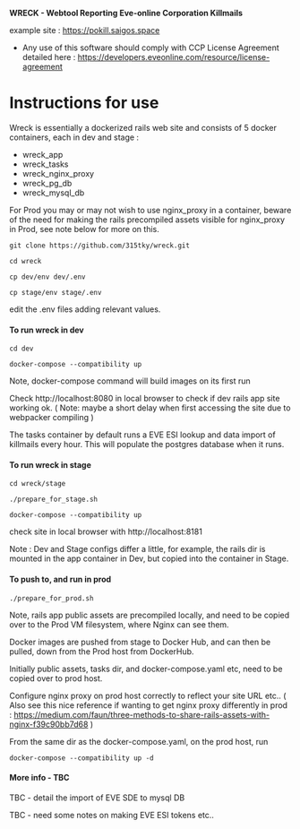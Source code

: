 **WRECK - Webtool Reporting Eve-online Corporation Killmails**


example site : https://pokill.saigos.space


* Any use of this software should comply with CCP License Agreement detailed here :
https://developers.eveonline.com/resource/license-agreement                       


Instructions for use
============================================================

Wreck is essentially a dockerized rails web site and consists of 5 docker containers, each in dev and stage :

 - wreck_app 
 - wreck_tasks
 - wreck_nginx_proxy
 - wreck_pg_db
 - wreck_mysql_db

For Prod you may or may not wish to use nginx_proxy in a container, beware of 
the need for making the rails precompiled assets visible for nginx_proxy in Prod, see note below for more on this.

```
git clone https://github.com/315tky/wreck.git
```

```
cd wreck
```

```
cp dev/env dev/.env
```

```
cp stage/env stage/.env
```

edit the .env files adding relevant values.

<h4>To run wreck in dev</h4> 

```
cd dev
```

```
docker-compose --compatibility up
```

Note, docker-compose command will build images on its first run

Check http://localhost:8080 in local browser to check if dev rails app site working ok.
( Note: maybe a short delay when first accessing the site due to webpacker compiling )

The tasks container by default runs a EVE ESI lookup and data import of killmails every hour.
This will populate the postgres database when it runs.


<h4>To run wreck in stage</h4>

```
cd wreck/stage
```

```
./prepare_for_stage.sh
```

```
docker-compose --compatibility up
```

check site in local browser with http://localhost:8181

Note : Dev and Stage configs differ a little, for example, 
       the rails dir is mounted in the app container in Dev, 
       but copied into the container in Stage.

<h4>To push to, and run in prod</h4>

```
./prepare_for_prod.sh
```

Note, rails app public assets are precompiled locally,
and need to be copied over to the Prod VM filesystem, where Nginx can see them.

Docker images are pushed from stage to Docker Hub, and can then be pulled,
down from the Prod host from DockerHub. 

Initially public assets, tasks dir, and docker-compose.yaml etc, need to be copied over to prod host.  

Configure nginx proxy on prod host correctly to reflect your site URL etc..
( Also see this nice reference if wanting to get nginx proxy differently in prod :
  https://medium.com/faun/three-methods-to-share-rails-assets-with-nginx-f39c90bb7d68 )

From the same dir as the docker-compose.yaml, on the prod host, run
    
```
docker-compose --compatibility up -d
```

<h4>More info - TBC</h4>

TBC - detail the import of EVE SDE to mysql DB

TBC - need some notes on making EVE ESI tokens etc.. 
